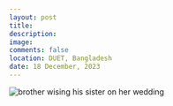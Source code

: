 ```yaml
---
layout: post
title: 
description: 
image: 
comments: false
location: DUET, Bangladesh
date: 18 December, 2023
---
```



<img src="/Wedding Wish/images/wedding_wish.png" alt="brother wising his sister on her wedding">

